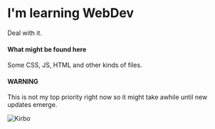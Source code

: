 # I'm learning WebDev
Deal with it.

#### What might be found here
Some CSS, JS, HTML and other kinds of files.

#### WARNING
This is not my top priority right now so it might take awhile until new updates emerge.

![Kirbo](https://i.pinimg.com/originals/c0/9a/97/c09a97a8f18cb8908ea897639cbe4fa8.gif)